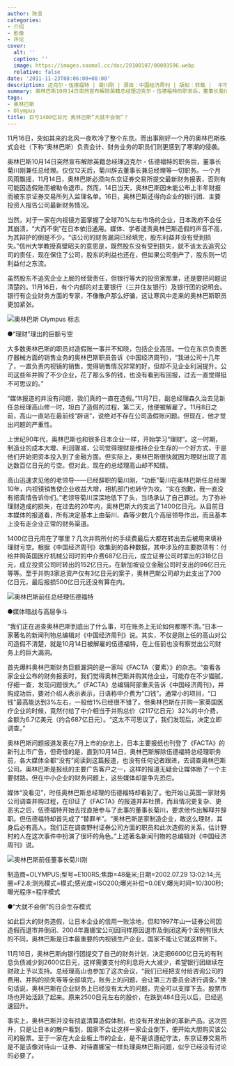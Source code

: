 ```yaml
---
author: 陈言
categories:
- 介绍
- 影像
- 评论
cover:
  alt: ''
  caption: ''
  image: https://images.soomal.cc/doc/20100107/00003596.webp
  relative: false
date: '2011-11-23T08:06:00+08:00'
description: 迈克尔・伍德福特 | 菊川刚 | 源自：中国经济周刊 | 版权：转载 |  平均/总评分：10.00/10
summary: 奥林巴斯10月14日突然宣布解除英籍总经理迈克尔・伍德福特的职务后，董事长菊川刚兼任总经理。仅仅12天后，菊川辞去董事长兼总经理等一切职务。一个月风雨飘摇，11月14日，奥林巴斯必须向东京证券交易所提交最新财务报表，否则有可能因造假账而被勒令退市。然而，14日当天，奥林巴斯因未能公布上半年财报而被东京证券交易所列入监理名单……
tags:
- 奥林巴斯
- Olympus
title: 巨亏1400亿日元 奥林巴斯“大就不会倒”？
---
```


11月16日，突如其来的北风一夜吹冷了整个东京。而出事刚好一个月的奥林巴斯株式会社（下称“奥林巴斯）负责会计、财务业务的职员们则更感到了寒潮的侵袭。

奥林巴斯10月14日突然宣布解除英籍总经理迈克尔・伍德福特的职务后，董事长菊川刚兼任总经理。仅仅12天后，菊川辞去董事长兼总经理等一切职务。一个月风雨飘摇，11月14日，奥林巴斯必须向东京证券交易所提交最新财务报表，否则有可能因造假账而被勒令退市。然而，14日当天，奥林巴斯因未能公布上半年财报而被东京证券交易所列入监理名单。16日，奥林巴斯还得向企业的银行团、主要投资人报告公司最新财务情况。

当然，对于一家在内视镜方面掌握了全球70%左右市场的企业，日本政府不会任其崩溃，“大而不倒”在日本依旧通用。媒体、学者谴责奥林巴斯造假的声音不高，为其辩护的倒是不少。“该公司的财务漏洞已经填完，股东利益并没有受到损失。”信州大学教授真壁昭夫的意思是，既然股东没有受到损失，就不该太去追究公司的责任，现在保住了公司，股东的利益也还在，但如果公司倒产了，股东则一切利益付之东流。

虽然股东不追究企业上层的经营责任，但银行等大的投资家那里，还是要把问题说清楚的。11月16日，有个内部的对主要银行（三井住友银行）及银行团的说明会。银行有企业财务方面的专家，不像散户那么好骗，这让寒风中走来的奥林巴斯职员更加紧张。

![奥林巴斯 Olympus 标志](https://images.soomal.cc/doc/20100107/00003596.webp)





●“理财”理出的巨额亏空

大多数奥林巴斯的职员对造假账一事并不知晓，包括企业高层。一位在东京负责医疗器械方面的销售业务的奥林巴斯职员告诉《中国经济周刊》，“我进公司十几年了，一直负责内视镜的销售，觉得销售情况非常的好，但却不见企业利润提升。公司这些年并购了不少企业，花了那么多的钱，也没有看到有回报，过去一直觉得挺不可思议的。”

“媒体报道的并没有问题，我们真的一直在造假。”11月7日，副总经理森久治去见新任总经理高山修一时，坦白了造假的过程，第二天，他便被解雇了。11月8日之前，高山一直站在最前线“辟谣”，说绝对不存在公司造假账问题。但现在，他才觉出问题的严重性。

上世纪90年代，奥林巴斯也和很多日本企业一样，开始学习“理财”。这一时期，制造业的成本大增、利润骤减，公司觉得理财是维持企业生存的一个好方式，于是他们开始把资本投入到了金融方面。但实际上，奥林巴斯很快就因为理财出现了高达数百亿日元的亏空。但对此，现在的总经理高山却不知情。

高山迅速求见他的老领导――已经辞职的菊川刚，“功臣”菊川在奥林巴斯任总经理10年，内视镜销售使企业收益大增，相机部门也转守为攻。“实在抱歉，我一直没有把真情告诉你们。”老领导菊川深深地低下了头，当场承认了自己罪过。为了弥补理财造成的损失，在过去的20年内，奥林巴斯大约支出了1400亿日元。从目前日本媒体的报道看，所有决定基本上由菊川、森等少数几个高层领导作出，而且基本上没有走企业正常的财务渠道。

1400亿日元用在了哪里？几次并购所付的手续费最后大都在转出去后被用来填补理财亏空。根据《中国经济周刊》收集到的各种数据，其中涉及的主要款项有：付给并购英国医疗机械公司时的中介费687亿日元，成立证券公司时拿出的318亿日元，成立投资公司时转出的152亿日元，在新加坡设立金融公司时支出的96亿日元等等。至于并购3家总资产仅有3亿日元的案子，奥林巴斯公司却为此支出了700亿日元，最后报损500亿日元还没有算在内。

![奥林巴斯前任总经理伍德福特](https://images.soomal.cc/doc/20111123/00015090.webp)





●媒体暗战与高层争斗

“我们正在追查奥林巴斯到底出了什么事，可在账务上无论如何都理不清。”日本一家著名的新闻刊物总编辑对《中国经济周刊》说。其实，不仅是刚上任的高山对公司造假不清楚，就是10月14日被解雇的伍德福特，在上任前也没有察觉出公司财务上的巨大漏洞。

首先爆料奥林巴斯财务巨额漏洞的是一家叫《FACTA（要素）》的杂志。“查看各家企业公布的财务报表时，我们觉得奥林巴斯并购其他企业，可能存在不少猫腻，仔细一查，发现问题很大。”《FACTA》总编辑阿部重夫告诉《中国经济周刊》，并购成功后，要对介绍人表示表示，日语称中介费为“口钱”。通常小的项目，“口钱”最高能达到3%左右，一般给1%已经很不错了。但奥林巴斯在并购一家英国医疗企业的时候，竟然付给了中介相当于并购总价（2117亿日元）32%的中介费，金额为6.7亿美元（约合687亿日元）。“这太不可思议了，我们发现后，决定立即调查。”

奥林巴斯问题报道发表在7月上市的杂志上，日本主要报纸也刊登了《FACTA》的新刊上市广告，但奇怪的是，直到10月14日，奥林巴斯解除伍德福特总经理职务前，各大媒体全都“没有”阅读到这篇报道，也没有任何记者跟进，去调查奥林巴斯公司。奥林巴斯是报纸的主要广告客户之一，这样的报道无疑会让媒体断了一个主要财路。但在中小企业的财务问题上，这些媒体却是争先恐后。

媒体“没看见”，时任奥林巴斯总经理的伍德福特却看到了。他开始让英国一家财务公司调查并购过程，在印证了《FACTA》的报道并非杜撰，而且情况更复杂、更恶劣之后，伍德福特开始去找直接参与了此事的董事长菊川，要求他作出解释并辞职。但伍德福特却首先成了“替罪羊”。“奥林巴斯是家制造企业，敢这么理财，其身后必有高人。我们正在调查野村证券公司方面的职员和此次造假的关系，估计野村的人在这次事件中扮演了很坏的角色。”上述著名新闻刊物的总编辑对《中国经济周刊》说。

![奥林巴斯前任董事长菊川刚](https://images.soomal.cc/doc/20111123/00015089.webp)

制造商=OLYMPUS;型号=E100RS;焦距=48毫米;日期=2002.07.29 13:02:14;光圈=F2.8;测光模式=模式;感光度=ISO200;曝光补偿=0.0EV;曝光时间=10/300秒;曝光程序=程序模式



●“大就不会倒”的日企生存模式

如此巨大的财务造假，让日本企业的信用一败涂地，但和1997年山一证券公司因造假而退市并倒闭、2004年嘉娜宝公司因同样原因退市及倒闭这两个案例有很大的不同，奥林巴斯是日本最重要的内视镜生产企业，国家不能让它就这样倒下。

11月16日，奥林巴斯向银行团提交了自己的财务计划，决定把6600亿日元的有利息负债减少到2600亿日元，这样需要支付的利息将大大减少，希望银行团继续在财政上予以支持。总经理高山也参加了这次会议，“我们已经把支付给咨询公司的费用、并购的损失等等全部填完，账务上的问题，会让第三方委员会进行调查。”换句话说，奥林巴斯在企业财务上已经没有太大的问题，完全可以支撑下去。股票市场也开始活跃了起来。原来2500日元左右的股价，在跌到484日元以后，已经迅速回升。

事实上，奥林巴斯并没有彻底清算造假体制，也没有开发出新的革新产品。这次回升，只是让日本的散户看到，国家不会让这样一家企业倒下，便开始大胆购买该公司的股票。至于一家在大企业板上市的企业，是不是该遵纪守法，东京证券交易所是不是该像对待山一证券、对待嘉娜宝一样处理奥林巴斯问题，似乎已经没有讨论的必要了。